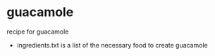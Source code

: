 # guacamole
recipe for guacamole

* ingredients.txt is a list of the necessary food to create guacamole
